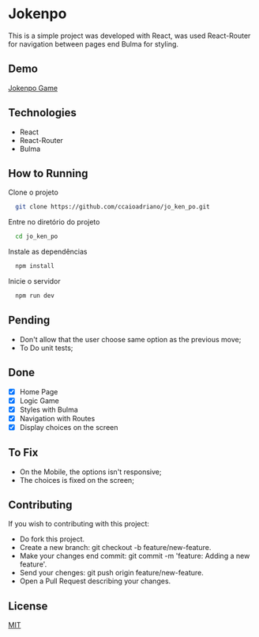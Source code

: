 
# Jokenpo

This is a simple project was developed with React, was used React-Router for navigation between pages end Bulma for styling.


## Demo

[Jokenpo Game](https://jo-ken-po-caio-adriano.vercel.app/)


## Technologies
- React
- React-Router
- Bulma
## How to Running

Clone o projeto

```bash
  git clone https://github.com/ccaioadriano/jo_ken_po.git
```

Entre no diretório do projeto

```bash
  cd jo_ken_po
```

Instale as dependências

```bash
  npm install
```

Inicie o servidor

```bash
  npm run dev
```

## Pending
- Don't allow that the user choose same option as the previous move;
- To Do unit tests;
## Done
- [x]  Home Page
- [x]  Logic Game
- [x]  Styles with Bulma
- [x]  Navigation with Routes
- [x]  Display choices on the screen
## To Fix

- On the Mobile, the options isn't responsive;
- The choices is fixed on the screen;
## Contributing

If you wish to contributing with this project:

- Do fork this project.
- Create a new branch: git checkout -b feature/new-feature.
- Make your changes end commit: git commit -m 'feature: Adding a new feature'.
- Send your chenges: git push origin feature/new-feature.
- Open a Pull Request describing your changes.


## License

[MIT](https://choosealicense.com/licenses/mit/)

